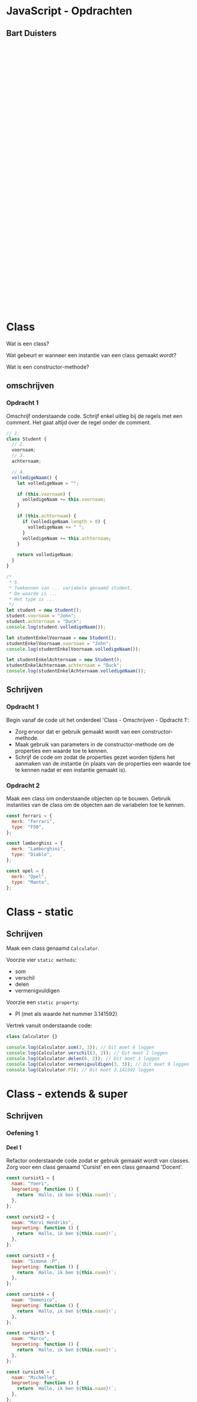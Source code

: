 <br/>
<br/>
<br/>
<br/>
<br/>
<br/>
<br/>
<br/>
<br/>
<br/>
<br/>

# JavaScript - Opdrachten

## Bart Duisters

<br/>
<br/>
<br/>
<br/>
<br/>
<br/>
<br/>
<br/>
<br/>
<br/>
<br/>
<br/>
<br/>
<br/>
<br/>
<br/>
<br/>
<br/>
<br/>
<br/>
<br/>
<br/>
<br/>
<br/>
<br/>
<br/>
<br/>
<br/>
<br/>
<br/>
<br/>
<br/>
<br/>
<br/>
<br/>
<br/>
<br/>
<br/>
<br/>
<br/>
<br/>

# Class

Wat is een class?

Wat gebeurt er wanneer een instantie van een class gemaakt wordt?

Wat is een constructor-methode?

## omschrijven

### Opdracht 1

Omschrijf onderstaande code. Schrijf enkel uitleg bij de regels met een comment. Het gaat altijd over de regel onder de comment.

```js
// 1.
class Student {
  // 2.
  voornaam;
  // 3.
  achternaam;

  // 4.
  volledigeNaam() {
    let volledigeNaam = "";

    if (this.voornaam) {
      volledigeNaam += this.voornaam;
    }

    if (this.achternaam) {
      if (volledigeNaam.length > 0) {
        volledigeNaam += " ";
      }
      volledigeNaam += this.achternaam;
    }

    return volledigeNaam;
  }
}

/*
 * 5.
 * Toekennen van ... variabele genaamd student.
 * De waarde is ...
 * Het type is ...
 */
let student = new Student();
student.voornaam = "John";
student.achternaam = "Duck";
console.log(student.volledigeNaam());

let studentEnkelVoornaam = new Student();
studentEnkelVoornaam.voornaam = "John";
console.log(studentEnkelVoornaam.volledigeNaam());

let studentEnkelAchternaam = new Student();
studentEnkelAchternaam.achternaam = "Duck";
console.log(studentEnkelAchternaam.volledigeNaam());
```

## Schrijven

### Opdracht 1

Begin vanaf de code uit het onderdeel 'Class - Omschrijven - Opdracht 1':

- Zorg ervoor dat er gebruik gemaakt wordt van een constructor-methode.
- Maak gebruik van parameters in de constructor-methode om de properties een waarde toe te kennen.
- Schrijf de code om zodat de properties gezet worden tijdens het aanmaken van de instantie
  (in plaats van de properties een waarde toe te kennen nadat er een instantie gemaakt is).

### Opdracht 2

Maak een class om onderstaande objecten op te bouwen.
Gebruik instanties van de class om de objecten aan de variabelen toe te kennen.

```js
const ferrari = {
  merk: "Ferrari",
  type: "F50",
};

const lamborghini = {
  merk: "Lamborghini",
  type: "Diablo",
};

const opel = {
  merk: "Opel",
  type: "Manta",
};
```

# Class - static

## Schrijven

Maak een class genaamd `Calculator`.

Voorzie vier `static methods`:

- som
- verschil
- delen
- vermenigvuldigen

Voorzie een `static property`:

- PI (met als waarde het nummer 3.141592)

Vertrek vanuit onderstaande code:

```js
class Calculator {}

console.log(Calculator.som(3, 3)); // Dit moet 6 loggen
console.log(Calculator.verschil(3, 2)); // Dit moet 1 loggen
console.log(Calculator.delen(6, 2)); // Dit moet 3 loggen
console.log(Calculator.vermenigvuldigen(3, 3)); // Dit moet 9 loggen
console.log(Calculator.PI); // Dit moet 3.141592 loggen
```

# Class - extends & super

## Schrijven

### Oefening 1

#### Deel 1

Refactor onderstaande code zodat er gebruik gemaakt wordt van classes.
Zorg voor een class genaamd 'Cursist' en een class genaamd 'Docent'.

```js
const cursist1 = {
  naam: "Yoeri",
  begroeting: function () {
    return `Hallo, ik ben ${this.naam}!`;
  },
};

const cursist2 = {
  naam: "Marvi Hendriks",
  begroeting: function () {
    return `Hallo, ik ben ${this.naam}!`;
  },
};

const cursist3 = {
  naam: "Simone :P",
  begroeting: function () {
    return `Hallo, ik ben ${this.naam}!`;
  },
};

const cursist4 = {
  naam: "Domenico",
  begroeting: function () {
    return `Hallo, ik ben ${this.naam}!`;
  },
};

const cursist5 = {
  naam: "Marco",
  begroeting: function () {
    return `Hallo, ik ben ${this.naam}!`;
  },
};

const cursist6 = {
  naam: "Michelle",
  begroeting: function () {
    return `Hallo, ik ben ${this.naam}!`;
  },
};

const cursist7 = {
  naam: "Romy",
  begroeting: function () {
    return `Hallo, ik ben ${this.naam}!`;
  },
};

const cursist8 = {
  naam: "Jorg",
  begroeting: function () {
    return `Hallo, ik ben ${this.naam}!`;
  },
};

const cursist9 = {
  naam: "Tony $erneel$",
  begroeting: function () {
    return `Hallo, ik ben ${this.naam}!`;
  },
};

const cursist10 = {
  naam: "Ian",
  begroeting: function () {
    return `Hallo, ik ben ${this.naam}!`;
  },
};

const cursist11 = {
  naam: "Angelique",
  begroeting: function () {
    return `Hallo, ik ben ${this.naam}!`;
  },
};

const cursist12 = {
  naam: "Arne",
  begroeting: function () {
    return `Hallo, ik ben ${this.naam}!`;
  },
};

const docent1 = {
  naam: "Bart",
  motto: "25 is grappiger dan 24",
  begroeting: function () {
    return `Hallo, ik ben ${this.naam}!`;
  },
  getMotto: function () {
    return `Mijn motto is: ${this.motto}`;
  },
};

const docent2 = {
  naam: "Mark",
  motto: "24 is grappiger dan 25",
  begroeting: function () {
    return `Hallo, ik ben ${this.naam}!`;
  },
  getMotto: function () {
    return `Mijn motto is: ${this.motto}`;
  },
};
```

#### Deel 2

Ga verder op de oplossing uit deel 1, zorg voor een algemene class genaamd `Persoon`.

Zowel de class `Cursist` en `Docent` zullen overerven van `Persoon`.

Zet alle gemeenschappelijke properties en methodes in de `super class`.

#### Deel 3

Ga verder op de oplossing uit deel 2.

In plaats van aparte instanties van elke class, moet er gebruik gemaakt worden van een array waaraan alle instanties toegekend worden.
Gebruik iteratie om alle begroetingen van alle instanties te loggen.

Maak een aparte array voor cursisten en een aparte array voor docenten.

Tip:

```js
const cursisten = [];
cursisten.push(new Cursist("Bart")); // Dit voegt de instantie toe aan de array op index 0
cursisten.push(new Cursist("Bart")); // Dit voegt de instantie toe aan de array op index 1
// ...
```

#### Deel 4

Ga verder op deel 3.

Gegeven zijn onderstaande JavaScript arrays.

```js
const cursisten = [
  { naam: "Yoeri" },
  { naam: "Marvi Hendriks" },
  { naam: "Simone :P" },
  { naam: "Domenico" },
  { naam: "Marco" },
  { naam: "Michelle" },
  { naam: "Romy" },
  { naam: "Jorg" },
  { naam: "Tony $erneel$" },
  { naam: "Ian" },
  { naam: "Angelique" },
  { naam: "Arne" },
];

const docenten = [
  { naam: "Bart", motto: "25 is grappiger dan 24" },
  { naam: "Mark", motto: "24 is grappiger dan 25" },
];
```

Gebruik iteratie om instanties te maken voor cursisten.
Gebruik iteratie om instanties te maken voor docenten.
